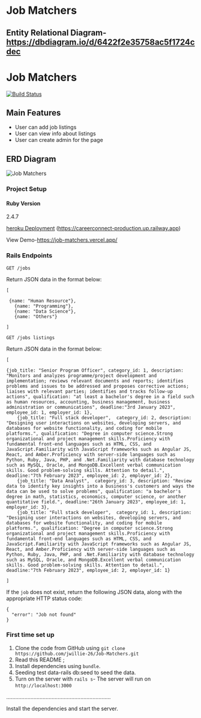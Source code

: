 # Job Matchers

## Entity Relational Diagram-https://dbdiagram.io/d/6422f2e35758ac5f1724cdec


# Job Matchers

[![Build Status](https://mattbrictson.semaphoreci.com/badges/rails-template/branches/main.svg?style=shields)](https://mattbrictson.semaphoreci.com/projects/rails-template)


## Main Features

* User can add job listings
* User can view info about listings
* User can create admin for the page

## ERD Diagram

![Job Matchers](https://user-images.githubusercontent.com/105637783/229124124-c5d9e53a-3121-4375-b17d-39925d947376.png)


### Project Setup

#### Ruby Version

2.4.7

[heroku Deployment](https://dashboard.heroku.com/apps/stark-everglades-43660)
(https://careerconnect-production.up.railway.app)

View Demo-https://job-matchers.vercel.app/

### Rails Endpoints


```
GET /jobs
```

Return JSON data in the format below:

```
[  

 {name: "Human Resource"},
   {name: "Programming"},
   {name: "Data Science"},
   {name: "Others"}

]
```


```
GET /jobs listings
```
Return JSON data in the format below:

```
[  

{job_title: "Senior Program Officer", category_id: 1, description: "Monitors and analyzes programme/project development and implementation; reviews relevant documents and reports; identifies problems and issues to be addressed and proposes corrective actions; liaises with relevant parties; identifies and tracks follow-up actions", qualification: "at least a bachelor's degree in a field such as human resources, accounting, business management, business administration or communications", deadline:"3rd January 2023", employee_id: 1, employer_id: 1},
    {job_title: "Full stack developer",  category_id: 2, description: "Designing user interactions on websites, developing servers, and databases for website functionality, and coding for mobile platforms.", qualification: "Degree in computer science.Strong organizational and project management skills.Proficiency with fundamental front-end languages such as HTML, CSS, and JavaScript.Familiarity with JavaScript frameworks such as Angular JS, React, and Amber.Proficiency with server-side languages such as Python, Ruby, Java, PHP, and .Net.Familiarity with database technology such as MySQL, Oracle, and MongoDB.Excellent verbal communication skills. Good problem-solving skills. Attention to detail.", deadline:"7th February 2023", employee_id: 2, employer_id: 2},
    {job_title: "Data Analyst",  category_id: 3, description: "Review data to identify key insights into a business's customers and ways the data can be used to solve problems", qualification: "a bachelor's degree in math, statistics, economics, computer science, or another quantitative field.", deadline:"26th January 2023", employee_id: 1, employer_id: 3},
    {job_title: "Full stack developer",  category_id: 1, description: "Designing user interactions on websites, developing servers, and databases for website functionality, and coding for mobile platforms.", qualification: "Degree in computer science.Strong organizational and project management skills.Proficiency with fundamental front-end languages such as HTML, CSS, and JavaScript.Familiarity with JavaScript frameworks such as Angular JS, React, and Amber.Proficiency with server-side languages such as Python, Ruby, Java, PHP, and .Net.Familiarity with database technology such as MySQL, Oracle, and MongoDB.Excellent verbal communication skills. Good problem-solving skills. Attention to detail.", deadline:"7th February 2023", employee_id: 2, employer_id: 1}

]
```

If the `job` does not exist, return the following JSON data, along with
the appropriate HTTP status code:

```
{
  "error": "Job not found"
}
```
### First time set up

1. Clone the code from GitHub using `git clone https://github.com/jwillie-26/Job-Matchers.git`
2. Read this README ;
3. Install dependencies using `bundle`.
4. Seeding test data-rails db:seed to seed the data.
5. Turn on the server with `rails s`- The server will run on `http://localhost:3000`

.....................................................................

Install the dependencies and start the server.
